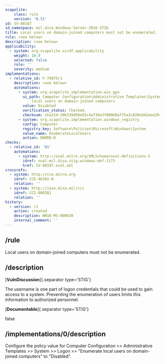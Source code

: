 ```yaml
---
scapolite:
    class: rule
    version: '0.51'
id: SV-88187
id_namespace: mil.disa.Windows-Server-2016-STIG
title: Local users on domain-joined computers must not be enumerated.
rule: <see below>
description: <see below>
applicability:
  - system: org.scapolite.xccdf.applicability
    weight: 10.0
    selected: false
    role: ''
    severity: medium
implementations:
  - relative_id: F-79975r1
    description: <see below>
    automations:
      - system: org.scapolite.implementation.win_gpo
        ui_path: Computer Configuration\Administrative Templates\System\Logon\Enumerate
            local users on domain-joined computers
        value: Disabled
        verification_status: Checked.
        checksum: sha224:30b339d56e93c4af3be3f00060af75a3c820ed42eee294c2e042eecb
      - system: org.scapolite.implementation.windows_registry
        config: Computer
        registry_key: Software\Policies\Microsoft\Windows\System
        value_name: EnumerateLocalUsers
        action: DWORD:0
checks:
  - relative_id: '01'
    automations:
      - system: http://oval.mitre.org/XMLSchema/oval-definitions-5
        idref: oval:mil.disa.stig.windows:def:1173
        href: SV-88187.oval.xml
crossrefs:
  - system: http://cce.mitre.org
    idref: CCE-46382-8
    relation: ''
  - system: http://iase.disa.mil/cci
    idref: CCI-000381
    relation: ''
history:
  - version: r1
    action: created
    description: WN16-MS-000030
    internal_comment: ''
---
```



## /rule

Local users on domain-joined computers must not be enumerated.

## /description

[**VulnDiscussion**]{.separator type='STIG'}

The username is one part of logon credentials that could be used to gain access to a system. Preventing the enumeration of users limits this information to authorized personnel.

[**Documentable**]{.separator type='STIG'}

false

## /implementations/0/description

Configure the policy value for Computer Configuration >> Administrative Templates >> System >> Logon >> "Enumerate local users on domain-joined computers" to "Disabled".
